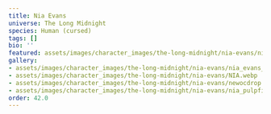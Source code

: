 ```yaml
---
title: Nia Evans
universe: The Long Midnight
species: Human (cursed)
tags: []
bio: ''
featured: assets/images/character_images/the-long-midnight/nia-evans/nia_evans_right.webp
gallery:
- assets/images/character_images/the-long-midnight/nia-evans/nia_evans_right.webp
- assets/images/character_images/the-long-midnight/nia-evans/NIA.webp
- assets/images/character_images/the-long-midnight/nia-evans/newocdrop.webp
- assets/images/character_images/the-long-midnight/nia-evans/nia_pulpfiction.webp
order: 42.0
---
```

